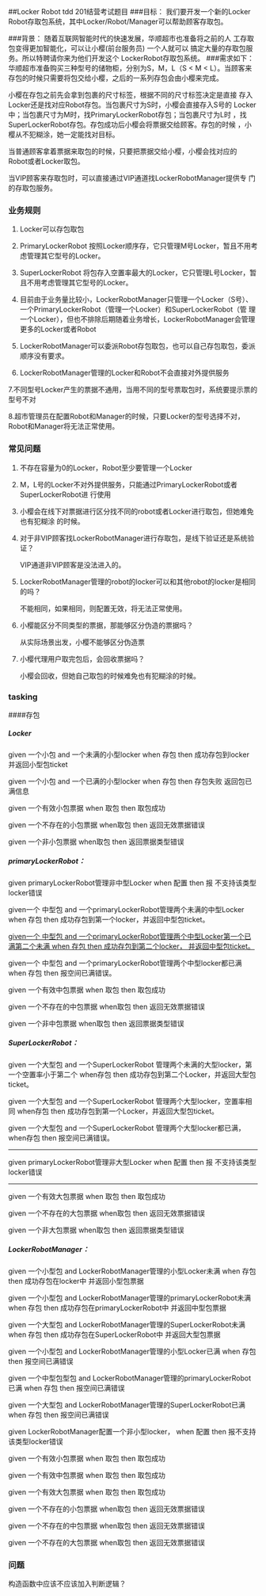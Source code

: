 ##Locker Robot
tdd 201结营考试题目
###目标：
我们要开发一个新的Locker Robot存取包系统，其中Locker/Robot/Manager可以帮助顾客存取包。

###背景：
随着互联网智能时代的快速发展，华顺超市也准备将之前的人
工存取包变得更加智能化，可以让小樱(前台服务员) 一个人就可以
搞定大量的存取包服务。所以特聘请你来为他们开发这个
LockerRobot存取包系统。
###需求如下：
华顺超市准备购买三种型号的储物柜，分别为S，M，L（S < M < L）。当顾客来
存包的时候只需要将包交给小樱，之后的一系列存包会由小樱来完成。

小樱在存包之前先会拿到包裹的尺寸标签，根据不同的尺寸标签决定是直接
存入Locker还是找对应Robot存包。当包裹尺寸为S时，小樱会直接存入S号的
Locker中；当包裹尺寸为M时，找PrimaryLockerRobot存包；当包裹尺寸为L时
，找SuperLockerRobot存包。存包成功后小樱会将票据交给顾客。存包的时候
，小樱从不犯糊涂，她一定能找对目标。

当普通顾客拿着票据来取包的时候，只要把票据交给小樱，小樱会找对应的
Robot或者Locker取包。

当VIP顾客来存取包时，可以直接通过VIP通道找LockerRobotManager提供专
门的存取包服务。

### 业务规则
1. Locker可以存包取包

2. PrimaryLockerRobot 按照Locker顺序存，它只管理M号Locker，暂且不用考虑管理其它型号的Locker。

3. SuperLockerRobot 将包存入空置率最大的Locker，它只管理L号Locker，暂且不用考虑管理其它型号的Locker。


4. 目前由于业务量比较小，LockerRobotManager只管理一个Locker（S号）、一个PrimaryLockerRobot（管理一个Locker）和SuperLockerRobot（管
理一个Locker），但也不排除后期随着业务增长，LockerRobotManager会管理更多的Locker或者Robot


5. LockerRobotManager可以委派Robot存包取包，也可以自己存包取包，委派顺序没有要求。

6. LockerRobotManager管理的Locker和Robot不会直接对外提供服务

7.不同型号Locker产生的票据不通用，当用不同的型号票取包时，系统要提示票的型号不对

8.超市管理员在配置Robot和Manager的时候，只要Locker的型号选择不对，Robot和Manager将无法正常使用。

### 常见问题
1. 不存在容量为0的Locker，Robot至少要管理一个Locker

2. M，L号的Locker不对外提供服务，只能通过PrimaryLockerRobot或者SuperLockerRobot进
行使用

3. 小樱会在线下对票据进行区分找不同的robot或者Locker进行取包，但她难免也有犯糊涂
的时候。

4. 对于非VIP顾客找LockerRobotManager进行存取包，是线下验证还是系统验证？

    VIP通道非VIP顾客是没法进入的。

5. LockerRobotManager管理的robot的locker可以和其他robot的locker是相同的吗？

    不能相同，如果相同，则配置无效，将无法正常使用。
    
6. 小樱能区分不同类型的票据，那能够区分伪造的票据吗？

    从实际场景出发，小樱不能够区分伪造票

7. 小樱代理用户取完包后，会回收票据吗？

    小樱会回收，但她自己取包的时候难免也有犯糊涂的时候。


### tasking

####存包
##### Locker
given 一个小包 and 一个未满的小型locker when 存包  then 成功存包到locker 并返回小型包ticket 

given 一个小包 and 一个已满的小型locker when 存包  then 存包失败 返回包已满信息

given 一个有效小包票据 when 取包 then 取包成功

given 一个不存在的小包票据 when取包 then 返回无效票据错误

given 一个非小包票据    when取包 then 返回票据类型错误

##### primaryLockerRobot：

given primaryLockerRobot管理非中型Locker when 配置 then 报 不支持该类型locker错误

given一个 中型包 and 一个primaryLockerRobot管理两个未满的中型Locker  when 存包 then 成功存包到第一个locker，并返回中型包ticket。

[given一个 中型包 and 一个primaryLockerRobot管理两个中型Locker第一个已满第二个未满  when 存包 then 成功存包到第二个locker， 并返回中型包ticket。]()

given一个 中型包 and 一个primaryLockerRobot管理两个中型locker都已满 when 存包 then 报空间已满错误。

given 一个有效中包票据 when 取包 then 取包成功

given 一个不存在的中包票据 when取包 then 返回无效票据错误

given 一个非中包票据    when取包 then 返回票据类型错误

##### SuperLockerRobot：
given 一个大型包 and 一个SuperLockerRobot 管理两个未满的大型locker，第一个空置率小于第二个  when存包 then 成功存包到第二个Locker，并返回大型包ticket。

given 一个大型包 and 一个SuperLockerRobot 管理两个大型locker，空置率相同  when存包 then 成功存包到第一个Locker，并返回大型包ticket。

given 一个大型包 and 一个SuperLockerRobot 管理两个大型locker都已满，when存包 then 报空间已满错误。
_____
given primaryLockerRobot管理非大型Locker when 配置 then 报 不支持该类型locker错误
_______
given 一个有效大包票据 when 取包 then 取包成功

given 一个不存在的大包票据 when取包 then 返回无效票据错误

given 一个非大包票据    when取包 then 返回票据类型错误

##### LockerRobotManager：
given 一个小型包 and  LockerRobotManager管理的小型Locker未满 when 存包 then 成功存包在locker中 并返回小型包票据

given 一个小型包 and LockerRobotManager管理的primaryLockerRobot未满 when 存包 then 成功存包在primaryLockerRobot中 并返回中型包票据

given 一个大型包 and LockerRobotManager管理的SuperLockerRobot未满 when 存包 then 成功存包在SuperLockerRobot中 并返回大型包票据

given 一个小型包 and  LockerRobotManager管理的小型Locker已满 when 存包 then 报空间已满错误

given 一个中型包型包 and  LockerRobotManager管理的primaryLockerRobot已满 when 存包 then 报空间已满错误

given 一个大型包 and LockerRobotManager管理的SuperLockerRobot已满 when 存包 then 报空间已满错误

given LockerRobotManager配置一个非小型locker， when 配置 then 报不支持该类型locker错误

given 一个有效小包票据 when 取包 then 取包成功

given 一个有效中包票据 when 取包 then 取包成功

given 一个有效大包票据 when 取包 then 取包成功

given 一个不存在的小包票据 when取包 then 返回无效票据错误

given 一个不存在的中包票据 when取包 then 返回无效票据错误

given 一个不存在的大包票据 when取包 then 返回无效票据错误


### 问题
构造函数中应该不应该加入判断逻辑？